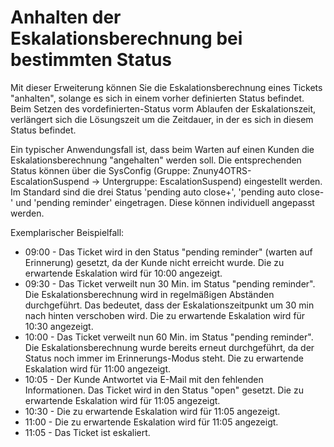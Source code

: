 # Anhalten der Eskalationsberechnung bei bestimmten Status

Mit dieser Erweiterung können Sie die Eskalationsberechnung eines Tickets "anhalten", solange es sich in einem vorher definierten Status befindet. Beim Setzen des vordefinierten-Status vorm Ablaufen der Eskalationszeit, verlängert sich die Lösungszeit um die Zeitdauer, in der es sich in diesem Status befindet.

Ein typischer Anwendungsfall ist, dass beim Warten auf einen Kunden die Eskalationsberechnung "angehalten" werden soll. Die entsprechenden Status können über die SysConfig (Gruppe: Znuny4OTRS-EscalationSuspend -> Untergruppe: EscalationSuspend) eingestellt werden. Im Standard sind die drei Status 'pending auto close+', 'pending auto close-' und 'pending reminder' eingetragen. Diese können individuell angepasst werden.

Exemplarischer Beispielfall:

* 09:00 - Das Ticket wird in den Status "pending reminder" (warten auf Erinnerung) gesetzt, da der Kunde nicht erreicht wurde. Die zu erwartende Eskalation wird für 10:00 angezeigt.
* 09:30 - Das Ticket verweilt nun 30 Min. im Status "pending reminder". Die Eskalationsberechnung wird in regelmäßigen Abständen durchgeführt. Das bedeutet, dass der Eskalationszeitpunkt um 30 min nach hinten verschoben wird. Die zu erwartende Eskalation wird für 10:30 angezeigt.
* 10:00 - Das Ticket verweilt nun 60 Min. im Status "pending reminder". Die Eskalationsberechnung wurde bereits erneut durchgeführt, da der Status noch immer im Erinnerungs-Modus steht. Die zu erwartende Eskalation wird für 11:00 angezeigt.
* 10:05 - Der Kunde Antwortet via E-Mail mit den fehlenden Informationen. Das Ticket wird in den Status "open" gesetzt. Die zu erwartende Eskalation wird für 11:05 angezeigt.
* 10:30 - Die zu erwartende Eskalation wird für 11:05 angezeigt.
* 11:00 - Die zu erwartende Eskalation wird für 11:05 angezeigt.
* 11:05 - Das Ticket ist eskaliert.
